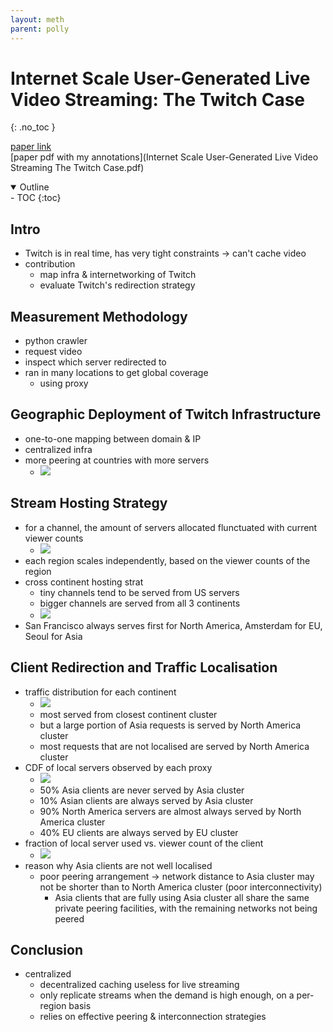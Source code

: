 ```yaml
---
layout: meth
parent: polly
---
```

# Internet Scale User-Generated Live Video Streaming: The Twitch Case
{: .no_toc }

[paper link](https://www.dropbox.com/s/lepurjink70hdbb/PAM17.pdf)  
[paper pdf with my annotations](Internet Scale User-Generated Live Video Streaming The Twitch Case.pdf)

<details open markdown="block">
  <summary>
    Outline
  </summary>
- TOC
{:toc}
</details>

## Intro
- Twitch is in real time, has very tight constraints -> can't cache video
- contribution
	- map infra & internetworking of Twitch
	- evaluate Twitch's redirection strategy

## Measurement Methodology
- python crawler
- request video
- inspect which server redirected to
- ran in many locations to get global coverage
	- using proxy

## Geographic Deployment of Twitch Infrastructure
- one-to-one mapping between domain & IP
- centralized infra
- more peering at countries with more servers
	- ![](https://i.imgur.com/pEz8394.png)

## Stream Hosting Strategy
- for a channel, the amount of servers allocated flunctuated with current viewer counts
	- ![](https://i.imgur.com/jna0iBW.png)
- each region scales independently, based on the viewer counts of the region
- cross continent hosting strat
	- tiny channels tend to be served from US servers
	- bigger channels are served from all 3 continents
	- ![](https://i.imgur.com/xU42U6i.png)
- San Francisco always serves first for North America, Amsterdam for EU, Seoul for Asia  

## Client Redirection and Traffic Localisation
- traffic distribution for each continent
	- ![](https://i.imgur.com/gLg4KVm.png)
	- most served from closest continent cluster
	- but a large portion of Asia requests is served by North America cluster
	- most requests that are not localised are served by North America cluster
- CDF of local servers observed by each proxy
	- ![](https://i.imgur.com/AoFw52b.png)
	- 50% Asia clients are never served by Asia cluster
	- 10% Asian clients are always served by Asia cluster
	- 90% North America servers are almost always served by North America cluster
	- 40% EU clients are always served by EU cluster
- fraction of local server used vs. viewer count of the client
	- ![](https://i.imgur.com/AUGuY27.png)
- reason why Asia clients are not well localised
	- poor peering arrangement -> network distance to Asia cluster may not be shorter than to North America cluster (poor interconnectivity)
		- Asia clients that are fully using Asia cluster all share the same private peering facilities, with the remaining networks not being peered

## Conclusion
- centralized
	- decentralized caching useless for live streaming
	- only replicate streams when the demand is high enough, on a per-region basis
	- relies on effective peering & interconnection strategies